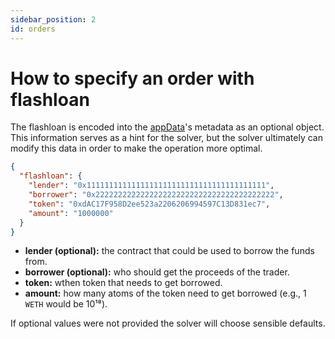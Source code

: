 ```yaml
---
sidebar_position: 2
id: orders
---
```


# How to specify an order with flashloan

The flashloan is encoded into the [appData](/cow-protocol/reference/core/intents/app-data)'s metadata as an optional object. This information serves as a hint for the solver, but the solver ultimately can modify this data in order to make the operation more optimal.

```json
{
  "flashloan": {
    "lender": "0x1111111111111111111111111111111111111111",
    "borrower": "0x2222222222222222222222222222222222222222",
    "token": "0xdAC17F958D2ee523a2206206994597C13D831ec7",
    "amount": "1000000"
  }
}
````

- **lender (optional):** the contract that could be used to borrow the funds from.
- **borrower (optional):** who should get the proceeds of the trader.
- **token:** wthen token that needs to get borrowed.
- **amount:** how many atoms of the token need to get borrowed (e.g., 1 `WETH` would be 10¹⁸).

If optional values were not provided the solver will choose sensible defaults.
